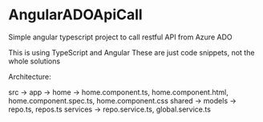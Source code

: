 # AngularADOApiCall
Simple angular typescript project to call restful API from Azure ADO 

This is using TypeScript and Angular
These are just code snippets, not the whole solutions


Architecture:

src -> 
  app -> 
    home ->
      home.component.ts, home.component.html, home.component.spec.ts, home.component.css
    shared ->
      models ->
        repo.ts, repos.ts
      services ->
        repo.service.ts, global.service.ts
        
        
